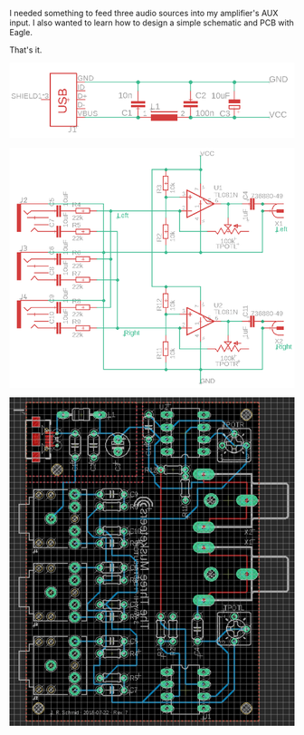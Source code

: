 I needed something to feed three audio sources into my amplifier's AUX input.
I also wanted to learn how to design a simple schematic and PCB with Eagle.

That's it.

![Schematic, sheet 1](https://github.com/sixtyfive/the-three-musketeers/raw/master/images/schematic_sheet1.png)

![Schematic, sheet 2](https://github.com/sixtyfive/the-three-musketeers/raw/master/images/schematic_sheet2.png)

![PCB](https://raw.githubusercontent.com/sixtyfive/the-three-musketeers/master/images/board.png)
